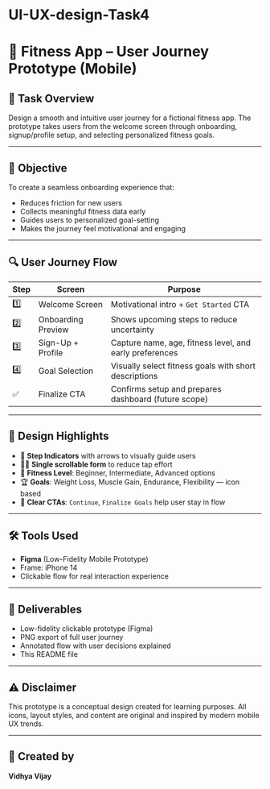 # UI-UX-design-Task4
# 💪 Fitness App – User Journey Prototype (Mobile)

## 📌 Task Overview
Design a smooth and intuitive user journey for a fictional fitness app. The prototype takes users from the welcome screen through onboarding, signup/profile setup, and selecting personalized fitness goals.

---

## 🎯 Objective
To create a seamless onboarding experience that:
- Reduces friction for new users
- Collects meaningful fitness data early
- Guides users to personalized goal-setting
- Makes the journey feel motivational and engaging

---

## 🔍 User Journey Flow

| Step |      Screen       |                  Purpose                                 |
|------|-------------------|--------------------------------------------------------- |
| 1️⃣  |    Welcome Screen  | Motivational intro + `Get Started` CTA                  |
| 2️⃣  | Onboarding Preview | Shows upcoming steps to reduce uncertainty              |
| 3️⃣  | Sign-Up + Profile  | Capture name, age, fitness level, and early preferences |
| 4️⃣  | Goal Selection     | Visually select fitness goals with short descriptions   |
| ✅  | Finalize CTA       | Confirms setup and prepares dashboard (future scope)    |

---

## 🧠 Design Highlights

- 🔄 **Step Indicators** with arrows to visually guide users
- 🧍‍♂️ **Single scrollable form** to reduce tap effort
- 💬 **Fitness Level**: Beginner, Intermediate, Advanced options
- 🏆 **Goals**: Weight Loss, Muscle Gain, Endurance, Flexibility — icon based
- 🎯 **Clear CTAs**: `Continue`, `Finalize Goals` help user stay in flow

---

## 🛠️ Tools Used
- **Figma** (Low-Fidelity Mobile Prototype)
- Frame: iPhone 14
- Clickable flow for real interaction experience

---

## 📁 Deliverables
- Low-fidelity clickable prototype (Figma)
- PNG export of full user journey
- Annotated flow with user decisions explained
- This README file

---

## ⚠️ Disclaimer
This prototype is a conceptual design created for learning purposes. All icons, layout styles, and content are original and inspired by modern mobile UX trends.

---

## 🙌 Created by
**Vidhya Vijay** 
